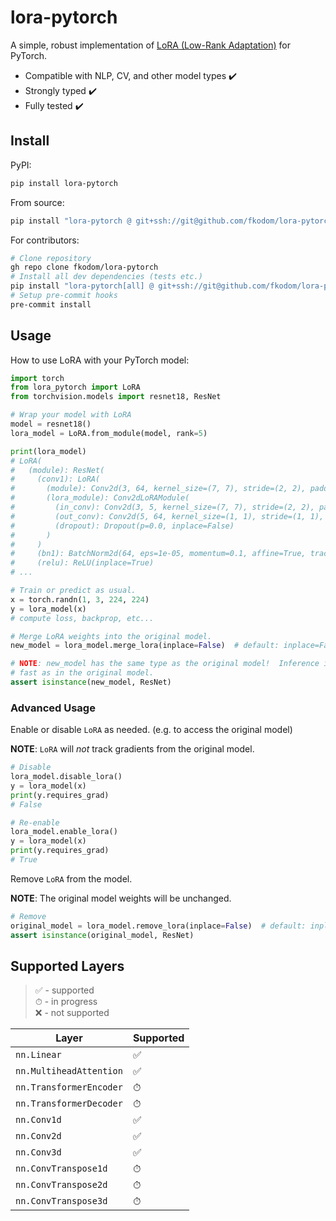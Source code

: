 # lora-pytorch

A simple, robust implementation of [LoRA (Low-Rank Adaptation)](https://arxiv.org/pdf/2106.09685.pdf) for PyTorch.
* Compatible with NLP, CV, and other model types ✔️
* Strongly typed ✔️
* Fully tested ✔️


## Install

PyPI:
```bash
pip install lora-pytorch
```

From source:
```bash
pip install "lora-pytorch @ git+ssh://git@github.com/fkodom/lora-pytorch.git"
```

For contributors:
```bash
# Clone repository
gh repo clone fkodom/lora-pytorch
# Install all dev dependencies (tests etc.)
pip install "lora-pytorch[all] @ git+ssh://git@github.com/fkodom/lora-pytorch.git"
# Setup pre-commit hooks
pre-commit install
```


## Usage

How to use LoRA with your PyTorch model:
```python
import torch
from lora_pytorch import LoRA
from torchvision.models import resnet18, ResNet

# Wrap your model with LoRA
model = resnet18()
lora_model = LoRA.from_module(model, rank=5)

print(lora_model)
# LoRA(
#   (module): ResNet(
#     (conv1): LoRA(
#       (module): Conv2d(3, 64, kernel_size=(7, 7), stride=(2, 2), padding=(3, 3), bias=False)
#       (lora_module): Conv2dLoRAModule(
#         (in_conv): Conv2d(3, 5, kernel_size=(7, 7), stride=(2, 2), padding=(3, 3), bias=False)
#         (out_conv): Conv2d(5, 64, kernel_size=(1, 1), stride=(1, 1), bias=False)
#         (dropout): Dropout(p=0.0, inplace=False)
#       )
#     )
#     (bn1): BatchNorm2d(64, eps=1e-05, momentum=0.1, affine=True, track_running_stats=True)
#     (relu): ReLU(inplace=True)
# ...

# Train or predict as usual.
x = torch.randn(1, 3, 224, 224)
y = lora_model(x)
# compute loss, backprop, etc...

# Merge LoRA weights into the original model.
new_model = lora_model.merge_lora(inplace=False)  # default: inplace=False

# NOTE: new_model has the same type as the original model!  Inference is just as
# fast as in the original model.
assert isinstance(new_model, ResNet)
```

### Advanced Usage

Enable or disable `LoRA` as needed. (e.g. to access the original model)

**NOTE**: `LoRA` will *not* track gradients from the original model.
```python
# Disable
lora_model.disable_lora()
y = lora_model(x)
print(y.requires_grad)
# False

# Re-enable
lora_model.enable_lora()
y = lora_model(x)
print(y.requires_grad)
# True
```

Remove `LoRA` from the model.

**NOTE**: The original model weights will be unchanged.
```python
# Remove
original_model = lora_model.remove_lora(inplace=False)  # default: inplace=False
assert isinstance(original_model, ResNet)
```


## Supported Layers

> ✅ - supported <br> ⏱ - in progress <br> ❌ - not supported

Layer | Supported
----- | ---
`nn.Linear` | ✅
`nn.MultiheadAttention` | ✅
`nn.TransformerEncoder` | ⏱
`nn.TransformerDecoder` | ⏱
`nn.Conv1d` | ✅
`nn.Conv2d` | ✅
`nn.Conv3d` | ✅
`nn.ConvTranspose1d` | ⏱
`nn.ConvTranspose2d` | ⏱
`nn.ConvTranspose3d` | ⏱
